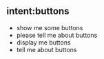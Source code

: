## intent:buttons
- show me some buttons
- please tell me about buttons
- display me buttons 
- tell me about buttons